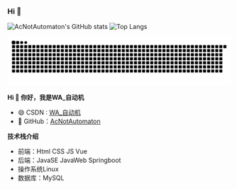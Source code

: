 
### Hi  👋
  
 ![AcNotAutomaton's GitHub stats](https://github-readme-stats.vercel.app/api?username=AcNotAutomaton&show_icons=true)
![Top Langs](https://github-readme-stats.vercel.app/api/top-langs/?username=AcNotAutomaton&layout=compact) 
  
![](https://raw.githubusercontent.com/AcNotAutomaton/AcNotAutomaton/main/assets/github-contribution-grid-snake.svg)

**Hi  👋  你好，我是WA_自动机**



- :smile:  CSDN : [WA_自动机 ](https://blog.csdn.net/qq_52792570)
- 🛀  GitHub：[AcNotAutomaton](https://github.com/AcNotAutomaton)

**技术栈介绍**

- 前端：Html CSS JS Vue
- 后端：JavaSE  JavaWeb Springboot 
- 操作系统Linux
- 数据库：MySQL



